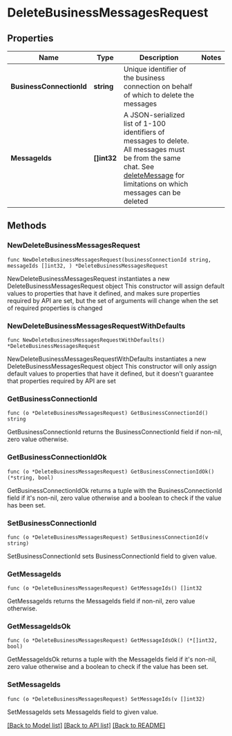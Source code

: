 # DeleteBusinessMessagesRequest

## Properties

Name | Type | Description | Notes
------------ | ------------- | ------------- | -------------
**BusinessConnectionId** | **string** | Unique identifier of the business connection on behalf of which to delete the messages | 
**MessageIds** | **[]int32** | A JSON-serialized list of 1-100 identifiers of messages to delete. All messages must be from the same chat. See [deleteMessage](https://core.telegram.org/bots/api/#deletemessage) for limitations on which messages can be deleted | 

## Methods

### NewDeleteBusinessMessagesRequest

`func NewDeleteBusinessMessagesRequest(businessConnectionId string, messageIds []int32, ) *DeleteBusinessMessagesRequest`

NewDeleteBusinessMessagesRequest instantiates a new DeleteBusinessMessagesRequest object
This constructor will assign default values to properties that have it defined,
and makes sure properties required by API are set, but the set of arguments
will change when the set of required properties is changed

### NewDeleteBusinessMessagesRequestWithDefaults

`func NewDeleteBusinessMessagesRequestWithDefaults() *DeleteBusinessMessagesRequest`

NewDeleteBusinessMessagesRequestWithDefaults instantiates a new DeleteBusinessMessagesRequest object
This constructor will only assign default values to properties that have it defined,
but it doesn't guarantee that properties required by API are set

### GetBusinessConnectionId

`func (o *DeleteBusinessMessagesRequest) GetBusinessConnectionId() string`

GetBusinessConnectionId returns the BusinessConnectionId field if non-nil, zero value otherwise.

### GetBusinessConnectionIdOk

`func (o *DeleteBusinessMessagesRequest) GetBusinessConnectionIdOk() (*string, bool)`

GetBusinessConnectionIdOk returns a tuple with the BusinessConnectionId field if it's non-nil, zero value otherwise
and a boolean to check if the value has been set.

### SetBusinessConnectionId

`func (o *DeleteBusinessMessagesRequest) SetBusinessConnectionId(v string)`

SetBusinessConnectionId sets BusinessConnectionId field to given value.


### GetMessageIds

`func (o *DeleteBusinessMessagesRequest) GetMessageIds() []int32`

GetMessageIds returns the MessageIds field if non-nil, zero value otherwise.

### GetMessageIdsOk

`func (o *DeleteBusinessMessagesRequest) GetMessageIdsOk() (*[]int32, bool)`

GetMessageIdsOk returns a tuple with the MessageIds field if it's non-nil, zero value otherwise
and a boolean to check if the value has been set.

### SetMessageIds

`func (o *DeleteBusinessMessagesRequest) SetMessageIds(v []int32)`

SetMessageIds sets MessageIds field to given value.



[[Back to Model list]](../README.md#documentation-for-models) [[Back to API list]](../README.md#documentation-for-api-endpoints) [[Back to README]](../README.md)


